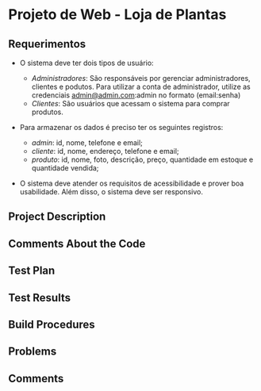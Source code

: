 # Projeto de Web - Loja de Plantas

## Requerimentos
- O sistema deve ter dois tipos de usuário:
  - *Administradores*: São responsáveis por gerenciar administradores, clientes e podutos. Para utilizar a conta de administrador, utilize as credenciais admin@admin.com:admin no formato (email:senha)
  - *Clientes*: São usuários que acessam o sistema para comprar produtos.

- Para armazenar os dados é preciso ter os seguintes registros:
  - *admin*: id, nome, telefone e email;
  - *cliente*: id, nome, endereço, telefone e email; 
  - *produto*: id, nome, foto, descrição, preço, quantidade em estoque e quantidade vendida;

- O sistema deve atender os requisitos de acessibilidade e prover boa usabilidade. Além disso, o sistema deve ser responsivo.


## Project Description
## Comments About the Code
## Test Plan
## Test Results
## Build Procedures
## Problems
## Comments

